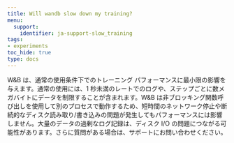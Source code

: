 ```yaml
---
title: Will wandb slow down my training?
menu:
  support:
    identifier: ja-support-slow_training
tags:
- experiments
toc_hide: true
type: docs
---
```


W&B は、通常の使用条件下でのトレーニング パフォーマンスに最小限の影響を与えます。通常の使用には、1 秒未満のレートでのログや、ステップごとに数メガバイトにデータを制限することが含まれます。W&B は非ブロッキング関数呼び出しを使用して別のプロセスで動作するため、短時間のネットワーク停止や断続的なディスク読み取り/書き込みの問題が発生してもパフォーマンスには影響しません。大量のデータの過剰なログ記録は、ディスク I/O の問題につながる可能性があります。さらに質問がある場合は、サポートにお問い合わせください。